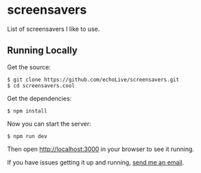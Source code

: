 # screensavers
List of screensavers I like to use.

## Running Locally

Get the source:

    $ git clone https://github.com/echoLive/screensavers.git
    $ cd screensavers.cool

Get the dependencies:

    $ npm install

Now you can start the server:

    $ npm run dev

Then open <http://localhost:3000> in your browser to see it running.

If you have issues getting it up and running, [send me an email](mailto:sam@soff.es).